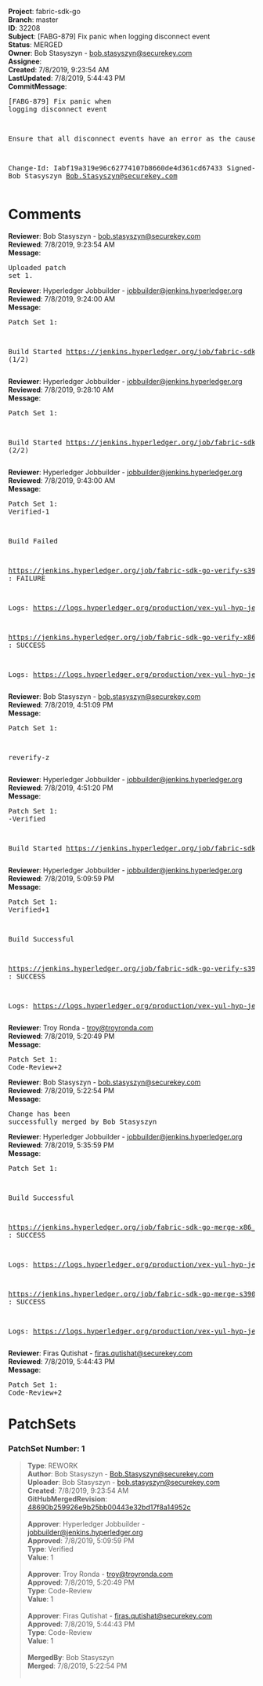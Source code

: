 <strong>Project</strong>: fabric-sdk-go<br><strong>Branch</strong>: master<br><strong>ID</strong>: 32208<br><strong>Subject</strong>: [FABG-879] Fix panic when logging disconnect event<br><strong>Status</strong>: MERGED<br><strong>Owner</strong>: Bob Stasyszyn - bob.stasyszyn@securekey.com<br><strong>Assignee</strong>:<br><strong>Created</strong>: 7/8/2019, 9:23:54 AM<br><strong>LastUpdated</strong>: 7/8/2019, 5:44:43 PM<br><strong>CommitMessage</strong>:<br><pre>[FABG-879] Fix panic when logging disconnect event

Ensure that all disconnect events have an error as the cause.

Change-Id: Iabf19a319e96c62774107b8660de4d361cd67433
Signed-off-by: Bob Stasyszyn <Bob.Stasyszyn@securekey.com>
</pre><h1>Comments</h1><strong>Reviewer</strong>: Bob Stasyszyn - bob.stasyszyn@securekey.com<br><strong>Reviewed</strong>: 7/8/2019, 9:23:54 AM<br><strong>Message</strong>: <pre>Uploaded patch set 1.</pre><strong>Reviewer</strong>: Hyperledger Jobbuilder - jobbuilder@jenkins.hyperledger.org<br><strong>Reviewed</strong>: 7/8/2019, 9:24:00 AM<br><strong>Message</strong>: <pre>Patch Set 1:

Build Started https://jenkins.hyperledger.org/job/fabric-sdk-go-verify-s390x/221/ (1/2)</pre><strong>Reviewer</strong>: Hyperledger Jobbuilder - jobbuilder@jenkins.hyperledger.org<br><strong>Reviewed</strong>: 7/8/2019, 9:28:10 AM<br><strong>Message</strong>: <pre>Patch Set 1:

Build Started https://jenkins.hyperledger.org/job/fabric-sdk-go-verify-x86_64/158/ (2/2)</pre><strong>Reviewer</strong>: Hyperledger Jobbuilder - jobbuilder@jenkins.hyperledger.org<br><strong>Reviewed</strong>: 7/8/2019, 9:43:00 AM<br><strong>Message</strong>: <pre>Patch Set 1: Verified-1

Build Failed 

https://jenkins.hyperledger.org/job/fabric-sdk-go-verify-s390x/221/ : FAILURE

Logs: https://logs.hyperledger.org/production/vex-yul-hyp-jenkins-3/fabric-sdk-go-verify-s390x/221

https://jenkins.hyperledger.org/job/fabric-sdk-go-verify-x86_64/158/ : SUCCESS

Logs: https://logs.hyperledger.org/production/vex-yul-hyp-jenkins-3/fabric-sdk-go-verify-x86_64/158</pre><strong>Reviewer</strong>: Bob Stasyszyn - bob.stasyszyn@securekey.com<br><strong>Reviewed</strong>: 7/8/2019, 4:51:09 PM<br><strong>Message</strong>: <pre>Patch Set 1:

reverify-z</pre><strong>Reviewer</strong>: Hyperledger Jobbuilder - jobbuilder@jenkins.hyperledger.org<br><strong>Reviewed</strong>: 7/8/2019, 4:51:20 PM<br><strong>Message</strong>: <pre>Patch Set 1: -Verified

Build Started https://jenkins.hyperledger.org/job/fabric-sdk-go-verify-s390x/222/</pre><strong>Reviewer</strong>: Hyperledger Jobbuilder - jobbuilder@jenkins.hyperledger.org<br><strong>Reviewed</strong>: 7/8/2019, 5:09:59 PM<br><strong>Message</strong>: <pre>Patch Set 1: Verified+1

Build Successful 

https://jenkins.hyperledger.org/job/fabric-sdk-go-verify-s390x/222/ : SUCCESS

Logs: https://logs.hyperledger.org/production/vex-yul-hyp-jenkins-3/fabric-sdk-go-verify-s390x/222</pre><strong>Reviewer</strong>: Troy Ronda - troy@troyronda.com<br><strong>Reviewed</strong>: 7/8/2019, 5:20:49 PM<br><strong>Message</strong>: <pre>Patch Set 1: Code-Review+2</pre><strong>Reviewer</strong>: Bob Stasyszyn - bob.stasyszyn@securekey.com<br><strong>Reviewed</strong>: 7/8/2019, 5:22:54 PM<br><strong>Message</strong>: <pre>Change has been successfully merged by Bob Stasyszyn</pre><strong>Reviewer</strong>: Hyperledger Jobbuilder - jobbuilder@jenkins.hyperledger.org<br><strong>Reviewed</strong>: 7/8/2019, 5:35:59 PM<br><strong>Message</strong>: <pre>Patch Set 1:

Build Successful 

https://jenkins.hyperledger.org/job/fabric-sdk-go-merge-x86_64/36/ : SUCCESS

Logs: https://logs.hyperledger.org/production/vex-yul-hyp-jenkins-3/fabric-sdk-go-merge-x86_64/36

https://jenkins.hyperledger.org/job/fabric-sdk-go-merge-s390x/36/ : SUCCESS

Logs: https://logs.hyperledger.org/production/vex-yul-hyp-jenkins-3/fabric-sdk-go-merge-s390x/36</pre><strong>Reviewer</strong>: Firas Qutishat - firas.qutishat@securekey.com<br><strong>Reviewed</strong>: 7/8/2019, 5:44:43 PM<br><strong>Message</strong>: <pre>Patch Set 1: Code-Review+2</pre><h1>PatchSets</h1><h3>PatchSet Number: 1</h3><blockquote><strong>Type</strong>: REWORK<br><strong>Author</strong>: Bob Stasyszyn - Bob.Stasyszyn@securekey.com<br><strong>Uploader</strong>: Bob Stasyszyn - bob.stasyszyn@securekey.com<br><strong>Created</strong>: 7/8/2019, 9:23:54 AM<br><strong>GitHubMergedRevision</strong>: [48690b259926e9b25bb00443e32bd17f8a14952c](https://github.com/hyperledger-gerrit-archive/fabric-sdk-go/commit/48690b259926e9b25bb00443e32bd17f8a14952c)<br><br><strong>Approver</strong>: Hyperledger Jobbuilder - jobbuilder@jenkins.hyperledger.org<br><strong>Approved</strong>: 7/8/2019, 5:09:59 PM<br><strong>Type</strong>: Verified<br><strong>Value</strong>: 1<br><br><strong>Approver</strong>: Troy Ronda - troy@troyronda.com<br><strong>Approved</strong>: 7/8/2019, 5:20:49 PM<br><strong>Type</strong>: Code-Review<br><strong>Value</strong>: 1<br><br><strong>Approver</strong>: Firas Qutishat - firas.qutishat@securekey.com<br><strong>Approved</strong>: 7/8/2019, 5:44:43 PM<br><strong>Type</strong>: Code-Review<br><strong>Value</strong>: 1<br><br><strong>MergedBy</strong>: Bob Stasyszyn<br><strong>Merged</strong>: 7/8/2019, 5:22:54 PM<br><br></blockquote>